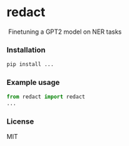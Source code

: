 # redact  
![]()
Finetuning a GPT2 model on NER tasks

### Installation

```bash
pip install ...
```

### Example usage

```python
from redact import redact
...
```

### License

MIT
